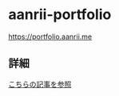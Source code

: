 # aanrii-portfolio
https://portfolio.aanrii.me

## 詳細
[こちらの記事を参照](https://portfolio.aanrii.me/articles/2019-07-20-portfolio/)